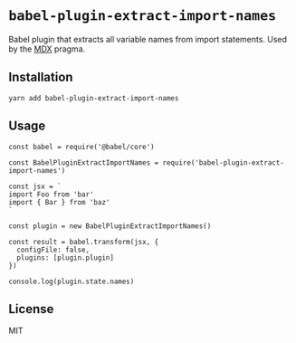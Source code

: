 `babel-plugin-extract-import-names`
===================================

Babel plugin that extracts all variable names from import statements. Used by the [MDX](https://mdxjs.com) pragma.

Installation
------------

    yarn add babel-plugin-extract-import-names

Usage
-----

    const babel = require('@babel/core')

    const BabelPluginExtractImportNames = require('babel-plugin-extract-import-names')

    const jsx = `
    import Foo from 'bar'
    import { Bar } from 'baz'
    `

    const plugin = new BabelPluginExtractImportNames()

    const result = babel.transform(jsx, {
      configFile: false,
      plugins: [plugin.plugin]
    })

    console.log(plugin.state.names)

License
-------

MIT
